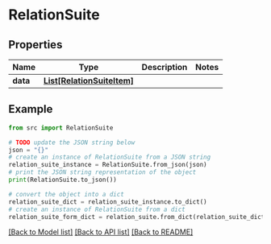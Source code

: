 # RelationSuite


## Properties

Name | Type | Description | Notes
------------ | ------------- | ------------- | -------------
**data** | [**List[RelationSuiteItem]**](RelationSuiteItem.md) |  | 

## Example

```python
from src import RelationSuite

# TODO update the JSON string below
json = "{}"
# create an instance of RelationSuite from a JSON string
relation_suite_instance = RelationSuite.from_json(json)
# print the JSON string representation of the object
print(RelationSuite.to_json())

# convert the object into a dict
relation_suite_dict = relation_suite_instance.to_dict()
# create an instance of RelationSuite from a dict
relation_suite_form_dict = relation_suite.from_dict(relation_suite_dict)
```
[[Back to Model list]](../README.md#documentation-for-models) [[Back to API list]](../README.md#documentation-for-api-endpoints) [[Back to README]](../README.md)



